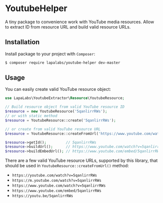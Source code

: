 # YoutubeHelper

A tiny package to convenience work with YouTube media resources.
Allow to extract ID from resource URL and build valid resource URLs.   

## Installation

Install package to your project with `Composer`:

``` bash
$ composer require lapalabs/youtube-helper dev-master
```

## Usage

You can easily create valid YouTube resource object:

``` php
use LapaLabs\YoutubeExtractor\Resource\YoutubeResource;

// Build resource object from valid YouTube resource ID
$resource = new YoutubeResource('5qanlirrRWs');
// or with static method
$resource = YoutubeResource::create('5qanlirrRWs');

// or create from valid YouTube resource URL
$resource = YoutubeResource::createFromUrl('https://www.youtube.com/watch?v=5qanlirrRWs');

$resource->getId();         // 5qanlirrRWs
$resource->buildUrl();      // https://www.youtube.com/watch?v=5qanlirrRWs
$resource->buildEmbedUrl(); // https://www.youtube.com/embed/5qanlirrRWs
```

There are a few valid YouTube resource URLs, supported by this library,
that should be used in `YoutubeResource::createFromUrl()` method:

* `https://youtube.com/watch?v=5qanlirrRWs`
* `https://m.youtube.com/watch?v=5qanlirrRWs`
* `https://www.youtube.com/watch?v=5qanlirrRWs`
* `https://www.youtube.com/embed/5qanlirrRWs`
* `https://youtu.be/5qanlirrRWs`
